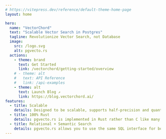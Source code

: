 ```yaml
---
# https://vitepress.dev/reference/default-theme-home-page
layout: home

hero:
  name: "VectorChord"
  text: "Scalable Vector Search in Postgres"
  tagline: Revolutionize Vector Search, not Database
  image:
    src: /logo.svg
    alt: pgvecto.rs
  actions:
    - theme: brand
      text: Get Started
      link: /vectorchord/getting-started/overview
    # - theme: alt
    #   text: API Reference
    #   link: /api-examples
    - theme: alt
      text: Launch Blog ↗️
      link: https://blog.vectorchord.ai/
features:
  - title: Scalable
    details: Designed to be scalable, supports half-precision and quantization for more vectors
  - title: 100% Rust
    details: pgvecto.rs is implemented in Rust rather than C like many existing Postgres extensions. Rust provides many advantages for an extension like pgvecto.rs.
  - title: Relational + Semantic Search
    details: pgvecto.rs allows you to use the same SQL interface for both relational and semantic search (and even combine them).
---
```

